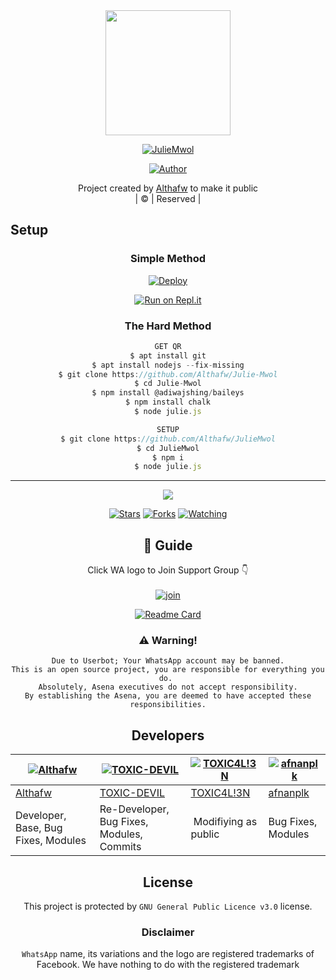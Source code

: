 
<div align="center">
  <img border-radius: 15px src="https://avatars.githubusercontent.com/u/83164448?v=4" width="200" height="200"/>
  <p align="center">
<a href="#"><img title="JulieMwol" src="https://img.shields.io/badge/JulieMwol-green?colorA=%23ff0000&colorB=%23017e40&style=for-the-badge"></a>
</p>
  <p align="center">
<a href="https://github.com/Althafw"><img title="Author" src="https://img.shields.io/badge/Author-Althafw/JulieMwol?color=blue&style=for-the-badge&logo=whatsapp"></a>
</p>
</div>
<p align="center">
Project created by <a href="https://github.com/Althafw">Althafw</a> to make it public
    <br>
       | © |
        Reserved |
    <br> 
</p>

## Setup
<div align="center">

  ### Simple Method
  
[![Deploy](https://www.herokucdn.com/deploy/button.svg)](https://heroku.com/deploy?template=https://github.com/Althafw/Julie-Mwol) 
  
[![Run on Repl.it](https://repl.it/badge/github/quiec/whatsAlfa)](https://replit.com/@Farhandqz/JulieMwol)
  
### The Hard Method
```js
GET QR
$ apt install git
$ apt install nodejs --fix-missing
$ git clone https://github.com/Althafw/Julie-Mwol
$ cd Julie-Mwol
$ npm install @adiwajshing/baileys
$ npm install chalk
$ node julie.js
```
      
```js
SETUP
$ git clone https://github.com/Althafw/JulieMwol
$ cd JulieMwol
$ npm i
$ node julie.js
```

----

  <p align="center">
  <a href="httsp://github.com/Althafw/JulieMwol">
    
<a href="https://github.com/Althafw/followers">
<img src="https://img.shields.io/github/repo-size/Althafw/Julie-Mwol?color=green&label=Repo%20total%20size&style=plastic">
<p align="center">
<a href="https://github.com/Althafw/followers"
<img title="Followers" src="https://img.shields.io/github/followers/Althafw?color=blue&style=flat-square"></a>
<a href="https://github.com/Althafw/JulieMwol/stargazers/"><img title="Stars" src="https://img.shields.io/github/stars/Althafw/JulieMwol?color=blue&style=flat-square"></a>
<a href="https://github.com/Althafw/JulieMwol/network/members"><img title="Forks" src="https://img.shields.io/github/forks/Althafw/JulieMwol?color=blue&style=flat-square"></a>
<a href="https://github.com/Althafw/JulieMwol/watchers"><img title="Watching" src="https://img.shields.io/github/watchers/Althafw/JulieMwol?label=Watchers&color=blue&style=flat-square"></a>
</p>

## 📢 Guide
Click WA logo to Join Support Group 👇
    <br>
<br>
  [![join](https://github.com/Alien-alfa/PublicBot/blob/main/wlogo.svg.png)](https://chat.whatsapp.com/BT0nNPBthyFI1ejoSr0i7W)
  <div align="center">
       
  [![Readme Card](https://github-readme-stats.vercel.app/api/pin/?username=Althafw&repo=Julie-Mwol&theme=nightowl)](https://github.com/Althafw/Julie-Mwol)
  </div>
    
### ⚠️ Warning! 
```
Due to Userbot; Your WhatsApp account may be banned.
This is an open source project, you are responsible for everything you do. 
Absolutely, Asena executives do not accept responsibility.
By establishing the Asena, you are deemed to have accepted these responsibilities.
```

## Developers
  <div align="center">
    
  [![Althafw](https://github.com/Althafw.png?size=100)](https://github.com/Althafw) | [![TOXIC-DEVIL](https://github.com/TOXIC-DEVIL.png?size=100)](https://github.com/TOXIC-DEVIL) |  [![TOXIC4L!3N](https://github.com/Alien-alfa.png?size=100)](https://github.com/AI-VIKI) | [![afnanplk](https://github.com/afnanplk.png?size=100)](https://github.com/afnanplk) 
----|----|----|----
[Althafw](https://github.com/Althafw) | [TOXIC-DEVIL](https://github.com/TOXIC-DEVIL) | [TOXIC4L!3N](https://github.com/AI-VIKI) | [afnanplk](https://github.com/afnanplk) 
Developer, Base, Bug Fixes, Modules| Re-Developer, Bug Fixes, Modules, Commits |  Modifiying  as   public | Bug Fixes, Modules 
  </div>
    


## License
This project is protected by `GNU General Public Licence v3.0` license.

### Disclaimer
`WhatsApp` name, its variations and the logo are registered trademarks of Facebook. We have nothing to do with the registered trademark
